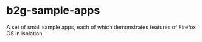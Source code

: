 b2g-sample-apps
===============

A set of small sample apps, each of which demonstrates features of Firefox OS in isolation
